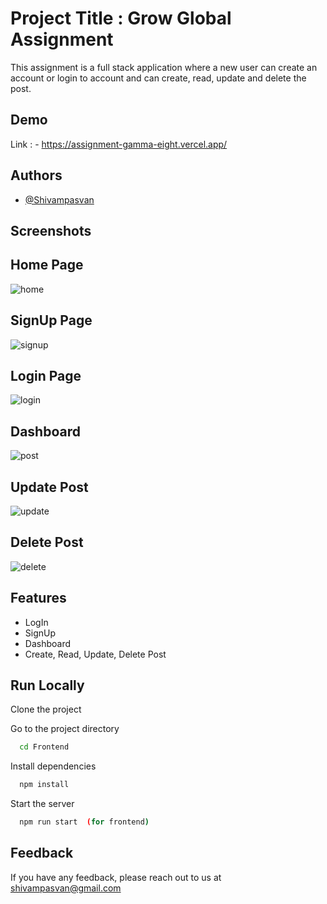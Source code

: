 
# Project Title : Grow Global Assignment


This assignment is a full stack application where a new user can create an account or login to account and can create, read, update and delete the post.

## Demo
Link : - https://assignment-gamma-eight.vercel.app/



## Authors

- [@Shivampasvan](https://github.com/Shivampasvan)

## Screenshots 

## Home Page

![home](https://github.com/Shivampasvan/grow-global-assignment/assets/112854390/c2240f0f-b2cf-4937-af01-44ba098117de)




## SignUp Page
![signup](https://github.com/Shivampasvan/grow-global-assignment/assets/112854390/6e4800be-76ec-4eb0-bd87-a3cbfa79434a)


## Login Page

![login](https://github.com/Shivampasvan/grow-global-assignment/assets/112854390/92dad8e5-0a91-4da2-a20a-1a20caf01a2e)



## Dashboard

![post](https://github.com/Shivampasvan/grow-global-assignment/assets/112854390/f042e612-d121-4bc4-a7c1-8a0df7a64eec)



## Update Post


![update](https://github.com/Shivampasvan/grow-global-assignment/assets/112854390/b1745f3b-6193-455f-a026-870c91d2ed0c)



## Delete Post


![delete](https://github.com/Shivampasvan/grow-global-assignment/assets/112854390/3acfd77d-092e-40e5-a241-db6dda647cb5)


## Features

- LogIn
- SignUp
- Dashboard
- Create, Read, Update, Delete Post


## Run Locally

Clone the project

Go to the project directory

```bash
  cd Frontend
```

Install dependencies

```bash
  npm install
```

Start the server

```bash
  npm run start  (for frontend)
```

## Feedback

If you have any feedback, please reach out to us at shivampasvan@gmail.com
